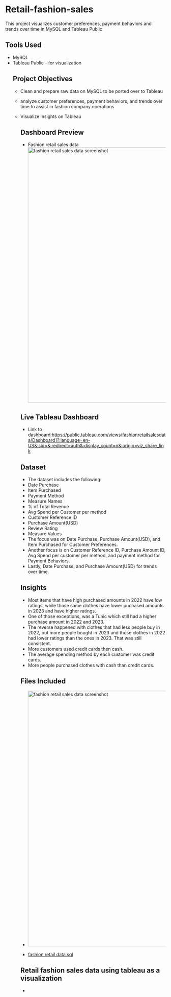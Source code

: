 # Retail-fashion-sales
This project visualizes customer preferences, payment behaviors and trends over time in MySQL and Tableau Public
## Tools Used
- MySQL
- Tableau Public - for visualization
  ## Project Objectives
  - Clean and prepare raw data on MySQL to be ported over to Tableau
  - analyze customer preferences, payment behaviors, and trends over time to assist in fashion company operations
  - Visualize insights on Tableau
    ## Dashboard Preview
    - Fashion retail sales data<img width="1617" height="800" alt="fashion retail sales data screenshot" src="https://github.com/user-attachments/assets/f72f90e4-b527-490f-8e7b-d449f4329719" />

 
    ## Live Tableau Dashboard
    - Link to dashboard:https://public.tableau.com/views/fashionretailsalesdata/Dashboard1?:language=en-US&:sid=&:redirect=auth&:display_count=n&:origin=viz_share_link
    ## Dataset
    - The dataset includes the following:
    - Date Purchase
    - Item Purchased
    - Payment Method
    - Measure Names
    - % of Total Revenue
    - Avg Spend per Customer per method
    - Customer Reference ID
    - Purchase Amount(USD)
    - Review Rating
    - Measure Values
     - The focus was on Date Purchase, Purchase Amount(USD), and Item Purchased for Customer Preferences.
     - Another focus is on Customer Reference ID, Purchase Amount ID, Avg Spend per customer per method, and payment method for Payment Behaviors.
     - Lastly, Date Purchase, and Purchase Amount(USD) for trends over time.
    ## Insights
    - Most items that have high purchased amounts in 2022 have low ratings, while those same clothes have lower puchased amounts in 2023 and have higher ratings.
    - One of those exceptions, was a Tunic which still had a higher purchase amount in 2022 and 2023.
    - The reverse happened with clothes that had less people buy in 2022, but more people bought in 2023 and those clothes in 2022 had lower ratings than the ones in 2023. That was still consistent.
    - More customers used credit cards then cash.
    - The average spending method by each customer was credit cards.
    - More people purchased clothes with cash than credit cards.
    ## Files Included
    - <img width="1617" height="800" alt="fashion retail sales data screenshot" src="https://github.com/user-attachments/assets/496f57b7-1346-44a2-9cd1-780473e4ef1e" />

    - [fashion retail data.sql](https://github.com/user-attachments/files/22014910/fashion.retail.data.sql)
     ## Retail fashion sales data using tableau as a visualization
    -

